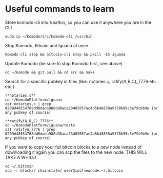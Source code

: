 # Useful commands to learn

Store komodo-cli into /usr/bin, so you can use it anywhere you are in the CLI

```
sudo cp ~/komodo/src/komodo-cli /usr/bin
```

Stop Komodo, Bitcoin and Iguana at once

```
komodo-cli stop && bitcoin-cli stop && pkill -15 iguana
```

Update Komodo (be sure to stop Komodo first, see above)

```
cd ~/komodo && git pull && cd src && make
```

Search for a specific pubkey in files (like: notaries.c, ratify(A,B,C)_7776 etc. etc.)

```
**notaries.c**
cd ~/KomodoPlatform/iguana
cat notaries.c | grep 0209d48554768dd8dada988b98aca23405057ac4b5b46838a9378b95c3e79b9b9e (or any pubkey of course)

**ratify(A,B,C)_7776**
cd ~/KomodoPlatform/iguana/tests
cat ratifyA_7776 | grep 0209d48554768dd8dada988b98aca23405057ac4b5b46838a9378b95c3e79b9b9e (or any pubkey of course)
```

If you want to copy your full bitcoin blocks to a new node instead of downloading it again you can scp the files to the new node. THIS WILL TAKE A WHILE!

```
cd ~/.bitcoin
scp -r blocks/ chainstate/ user@ipofnewnode:~/.bitcoin
```